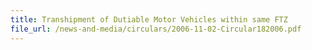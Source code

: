 ```yaml
---
title: Transhipment of Dutiable Motor Vehicles within same FTZ
file_url: /news-and-media/circulars/2006-11-02-Circular182006.pdf
---
```

